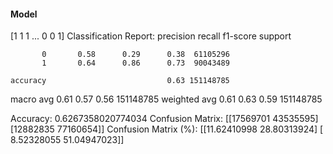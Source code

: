 #### Model
[1 1 1 ... 0 0 1]
Classification Report:
              precision    recall  f1-score   support

           0       0.58      0.29      0.38  61105296
           1       0.64      0.86      0.73  90043489

    accuracy                           0.63 151148785
   macro avg       0.61      0.57      0.56 151148785
weighted avg       0.61      0.63      0.59 151148785

Accuracy: 0.6267358020774034
Confusion Matrix:
[[17569701 43535595]
 [12882835 77160654]]
Confusion Matrix (%):
[[11.62410998 28.80313924]
 [ 8.52328055 51.04947023]]
